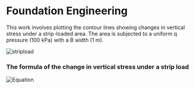 # Foundation Engineering

This work involves plotting the contour lines showing changes in vertical stress under a strip-loaded area. The area is subjected to a uniform q pressure (100 kPa) with a B width (1 m).

![stripload](https://github.com/mucahitbz/Foundation_Engineering/assets/106281879/772b2d26-c93b-47e1-b1c2-0e0644e0636d)

### The formula of the change in vertical stress under a strip load

![Equation](https://github.com/mucahitbz/Foundation_Engineering/assets/106281879/287a635f-9e24-43fe-8f5a-2ec34f7dd0ba)
